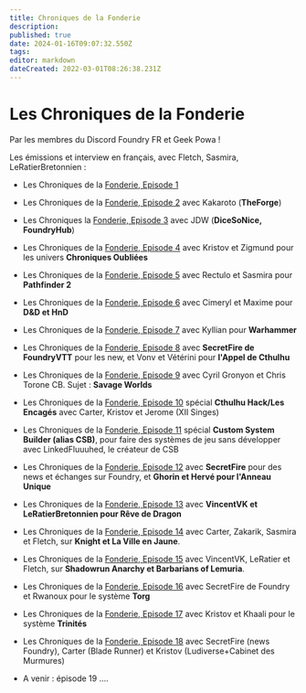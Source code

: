 ```yaml
---
title: Chroniques de la Fonderie
description: 
published: true
date: 2024-01-16T09:07:32.550Z
tags: 
editor: markdown
dateCreated: 2022-03-01T08:26:38.231Z
---
```


# Les Chroniques de la Fonderie

Par les membres du Discord Foundry FR et Geek Powa !

Les émissions et interview en français, avec Fletch, Sasmira, LeRatierBretonnien : 
 
 - Les Chroniques de la [Fonderie, Episode 1](https://youtu.be/Etu9de6gxOg)
 - Les Chroniques de la [Fonderie, Episode 2](https://youtube.com/playlist?list=PLLTwqC7aX_kh92eXRI3N1yubUqhLzcCex) avec Kakaroto (**TheForge**)
 - Les Chroniques la [Fonderie, Episode 3](https://www.youtube.com/watch?v=5qcPK2kp8Hs ) avec JDW (**DiceSoNice, FoundryHub**)
 - Les Chroniques de la [Fonderie, Episode 4](https://www.youtube.com/watch?v=ezpl66lRde4) avec Kristov et Zigmund pour les univers **Chroniques Oubliées**
 - Les Chroniques de la [Fonderie, Episode 5](https://www.youtube.com/watch?v=MRJv3-xWCeQ) avec Rectulo et Sasmira pour **Pathfinder 2**
 - Les Chroniques de la [Fonderie, Episode 6](https://www.youtube.com/watch?v=W1tgPJyUHlw) avec Cimeryl et Maxime pour **D&D et HnD**
 - Les Chroniques de la [Fonderie, Episode 7](https://www.youtube.com/watch?v=DnbxYBE3XCs) avec Kyllian pour **Warhammer**
 - Les Chroniques de la [Fonderie, Episode 8](https://youtu.be/mVJmaBIEWnc) avec **SecretFire de FoundryVTT** pour les new, et Vonv et Vétérini pour **l'Appel de Cthulhu**
 - Les Chroniques de la [Fonderie, Episode 9](https://www.youtube.com/watch?v=Ljjfd6nXuJM) avec Cyril Gronyon et Chris Torone CB. Sujet : **Savage Worlds**
 - Les Chroniques de la [Fonderie, Episode 10](https://www.youtube.com/watch?v=WSL3cAxI_D4) spécial **Cthulhu Hack/Les Encagés** avec Carter, Kristov et Jerome (XII Singes)
 - Les Chroniques de la [Fonderie, Episode 11](https://www.youtube.com/watch?v=9BGlfo9xKqY) spécial **Custom System Builder (alias CSB)**, pour faire des systèmes de jeu sans développer avec LinkedFluuuhed, le créateur de CSB
 - Les Chroniques de la [Fonderie, Episode 12](https://www.youtube.com/watch?v=RizH5dM31AU) avec **SecretFire** pour des news et échanges sur Foundry, et **Ghorin et Hervé pour l'Anneau Unique**
 - Les Chroniques de la [Fonderie, Episode 13](https://www.youtube.com/watch?v=t20_oVT4JQo&t=48s) avec  **VincentVK et LeRatierBretonnien pour Rêve de Dragon**
 - Les Chroniques de la [Fonderie, Episode 14](https://www.youtube.com/watch?v=ZSL67OmG98g) avec Carter, Zakarik, Sasmira et Fletch, sur **Knight et La Ville en Jaune**.
 - Les Chroniques de la [Fonderie, Episode 15](https://www.youtube.com/watch?v=nVA6oz9jQrc) avec VincentVK, LeRatier et Fletch, sur **Shadowrun Anarchy et Barbarians of Lemuria**.
 - Les Chroniques de la [Fonderie, Episode 16](https://www.youtube.com/watch?v=tZwf964_7NA&pp=ygUZY2hyb25pcXVlcyBkZSBsYSBmb25kZXJpZQ%3D%3D) avec SecretFire de Foundry et Rwanoux pour le système **Torg**
 - Les Chroniques de la [Fonderie, Episode 17](https://www.youtube.com/watch?v=3-v8Y3HWW8s) avec Kristov et Khaali pour le système **Trinités** 
 - Les Chroniques de la [Fonderie, Episode 18](https://youtu.be/xYmE5bCmqw4) avec SecretFire (news Foundry), Carter (Blade Runner) et Kristov (Ludiverse+Cabinet des Murmures)
 
 
 
 - A venir : épisode 19 ....